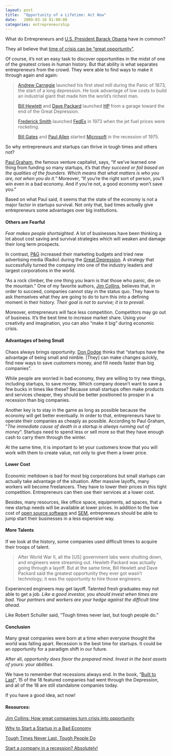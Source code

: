 ```yaml
---
layout: post
title:  "Opportunity of a Lifetime: Act Now"
date:   2009-03-10 01:00:00
categories: entrepreneurship
---
```


What do Entrepreneurs and [U.S. President Barack Obama](http://en.wikipedia.org/wiki/Obama) have in common?

They all believe that [time of crisis can be “great opportunity”](http://news.yahoo.com/s/ap/20090308/ap_on_go_pr_wh/obama).

Of course, it’s not an easy task to discover opportunities in the midst of one of the greatest crises in human history. But that ability is what separates entrepreneurs from the crowd. They were able to find ways to make it through again and again:

> [Andrew Carnegie](http://en.wikipedia.org/wiki/Andrew_Carnegie) launched his first steel mill during the Panic of 1873, the start of a long depression. He took advantage of low costs to build an industrial giant that made him the world’s richest man.
>
> [Bill Hewlett](http://en.wikipedia.org/wiki/Bill_Hewlett) and [Dave Packard](http://en.wikipedia.org/wiki/Dave_Packard) launched [HP](http://hp.com) from a garage toward the end of the Great Depression.
>
> [Frederick Smith](http://en.wikipedia.org/wiki/Frederick_W._Smith) launched [FedEx](http://fedex.com) in 1973 when the jet fuel prices were rocketing.
>
> [Bill Gates](http://en.wikipedia.org/wiki/Bill_Gates) and [Paul Allen](http://en.wikipedia.org/wiki/Paul_Allen) started [Microsoft](http://microsoft.com) in the recession of 1975.

So why entrepreneurs and startups can thrive in tough times and others not?

[Paul Graham](http://en.wikipedia.org/wiki/Paul_Graham), the famous venture capitalist, says, “If we’ve learned one thing from funding so many startups, it’s that _they succeed or fail based on the qualities of the founders. Which means that what matters is who you are, not when you do it._” Moreover, “If you’re the right sort of person, you’ll win even in a bad economy. And if you’re not, a good economy won’t save you.”

Based on what Paul said, it seems that the state of the economy is not a major factor in startups survival. Not only that, bad times actually give entrepreneurs some advantages over big institutions.

#### Others are Fearful

_Fear makes people shortsighted_. A lot of businesses have been thinking a lot about cost saving and survival strategies which will weaken and damage their long term prospects.

In contrast, [P&G](http://en.wikipedia.org/wiki/Procter_%26_Gamble) increased their marketing budgets and tried new advertising media (Radio) during the [Great Depression](http://en.wikipedia.org/wiki/Great_Depression). A strategy that successfully turned the company into one of the industry leaders and largest corporations in the world.

“As a rock climber, the one thing you learn is that those who panic, die on the mountain.” One of my favorite authors, [Jim Collins](http://en.wikipedia.org/wiki/James_C._Collins), believes that, in order to succeed, companies cannot stay in the status quo. They have to ask themselves what they are going to do to turn this into a defining moment in their history. _Their goal is not to survive; it is to prevail_.

Moreover, entrepreneurs will face less competition. Competitors may go out of business. It’s the best time to increase market share. Using your creativity and imagination, you can also “make it big” during economic crisis.

#### Advantages of being Small

Chaos always brings opportunity. [Don Dodge](http://dondodge.typepad.com/the_next_big_thing/) thinks that “startups have the advantage of being small and nimble. [They] can make changes quickly, find new ways to save customers money, and fill needs faster than big companies”.

While people are worried in bad economy, they are willing to try new things, including startups, to save money. Which company doesn’t want to save a few bucks in times like these? Because small startups often make products and services cheaper, they should be better positioned to prosper in a recession than big companies.

Another key is to stay in the game as long as possible because the economy will get better eventually. In order to that, entrepreneurs have to operate their companies as cheaply as possible. According to Paul Graham, “_The immediate cause of death in a startup is always running out of money_“. Startups need to spend less or sell more so that they have enough cash to carry them through the winter.

At the same time, it is important to let your customers know that you will work with them to create value, not only to give them a lower price.

#### Lower Cost

Economic meltdown is bad for most big corporations but small startups can actually take advantage of the situation. After massive layoffs, many workers will become freelancers. They have to lower their prices in this tight competition. Entrepreneurs can then use their services at a lower cost.

Besides, many resources, like office space, equipments, ad spaces, that a new startup needs will be available at lower prices. In addition to the low cost of [open source software](http://en.wikipedia.org/wiki/Open_source_software) and [SEM](http://en.wikipedia.org/wiki/Search_engine_marketing), entrepreneurs should be able to jump start their businesses in a less expensive way.

#### More Talents

If we look at the history, some companies used difficult times to acquire their troops of talent.

> After World War II, all the [US] government labs were shutting down, and engineers were streaming out. Hewlett-Packard was actually going through a layoff. But at the same time, Bill Hewlett and Dave Packard said the greatest opportunity they ever got wasn’t technology; it was the opportunity to hire those engineers.

Experienced engineers may get layoff. Talented fresh graduates may not able to get a job. _Like a good investor, you should invest when times are bad. Your partners and workers are your hedge against the difficult time ahead._

Like Robert Schuller said, “Tough times never last, but tough people do.”

#### Conclusion

Many great companies were born at a time when everyone thought the world was falling apart. Recession is the best time for startups. It could be an opportunity for a paradigm shift in our future.

After all, _opportunity does favor the prepared mind. Invest in the best assets of yours: your abilities_.

We have to remember that recessions always end. In the book, “[Built to Last](http://en.wikipedia.org/wiki/Built_to_Last:_Successful_Habits_of_Visionary_Companies)“, 15 of the 18 featured companies had went through the Depression, and all of the 18 are still standalone companies today.

If you have a good idea, act now!

#### Resources:

[Jim Collins: How great companies turn crisis into opportunity](http://money.cnn.com/2009/01/15/news/companies/Jim_Collins_Crisis.fortune/)

[Why to Start a Startup in a Bad Economy](http://www.paulgraham.com/badeconomy.html)

[Tough Times Never Last, Tough People Do](http://dondodge.typepad.com/the_next_big_thing/2008/12/tough-times-never-last-tough-people-do.html)

[Start a company in a recession? Absolutely!](http://dondodge.typepad.com/the_next_big_thing/2008/10/start-a-company-in-a-recession-absolutely.html)
